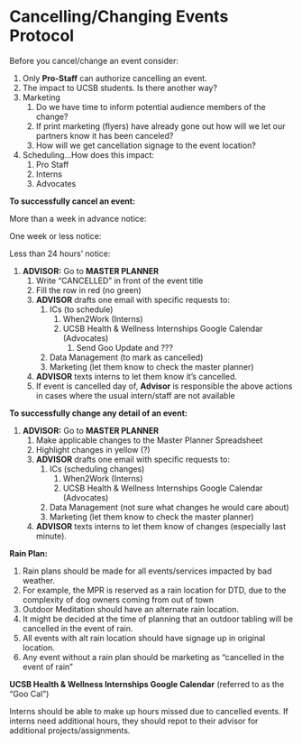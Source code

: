 # Cancelling/Changing Events Protocol

Before you cancel/change an event consider:

1. Only **Pro-Staff** can authorize cancelling an event.
2. The impact to UCSB students. Is there another way?
3. Marketing
   1. Do we have time to inform potential audience members of the change?
   2. If print marketing \(flyers\) have already gone out how will we let our partners know it has been canceled?
   3. How will we get cancellation signage to the event location?
4. Scheduling…How does this impact:
   1. Pro Staff
   2. Interns
   3. Advocates

**To successfully cancel an event:**

More than a week in advance notice:

One week or less notice:

Less than 24 hours’ notice:

1. **ADVISOR:** Go to **MASTER PLANNER**
   1. Write “CANCELLED” in front of the event title
   2.  Fill the row in red \(no green\)
   3. **ADVISOR** drafts one email with specific requests to:
      1. ICs \(to schedule\)
         1. When2Work \(Interns\)
         2. UCSB Health & Wellness Internships Google Calendar \(Advocates\)
            1. Send Goo Update and ???
      2. Data Management \(to mark as cancelled\)
      3. Marketing \(let them know to check the master planner\)
   4. **ADVISOR** texts interns to let them know it’s cancelled.
   5. If event is cancelled day of, **Advisor** is responsible the above actions in cases where the usual intern/staff are not available

**To successfully change any detail of an event:**

1. **ADVISOR:** Go to **MASTER PLANNER**
   1. Make applicable changes to the Master Planner Spreadsheet
   2.  Highlight changes in yellow \(?\)
   3. **ADVISOR** drafts one email with specific requests to:
      1. ICs \(scheduling changes\)
         1. When2Work \(Interns\)
         2. UCSB Health & Wellness Internships Google Calendar \(Advocates\)
      2. Data Management \(not sure what changes he would care about\)
      3. Marketing \(let them know to check the master planner\)
   4. **ADVISOR** texts interns to let them know of changes \(especially last minute\).

**Rain Plan:**

1. Rain plans should be made for all events/services impacted by bad weather.
2. For example, the MPR is reserved as a rain location for DTD, due to the complexity of dog owners coming from out of town
3. Outdoor Meditation should have an alternate rain location.
4. It might be decided at the time of planning that an outdoor tabling will be cancelled in the event of rain.
5. All events with alt rain location should have signage up in original location.
6. Any event without a rain plan should be marketing as “cancelled in the event of rain”

**UCSB Health & Wellness Internships Google Calendar** \(referred to as the “Goo Cal”\)

Interns should be able to make up hours missed due to cancelled events. If interns need additional hours, they should repot to their advisor for additional projects/assignments.

